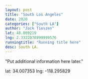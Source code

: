 ```yaml
---
layout: post
title: "South Los Angeles"
date: 2020
categories: ["South LA"]
author: "Jack Tieszen"
lat: 48.869219
lng: 2.3322078999999576
runningtitle: "Running title here"
desc: South LA.
---
```


"Put additional information here later."


lat: 34.007353
lng: -118.295829 

